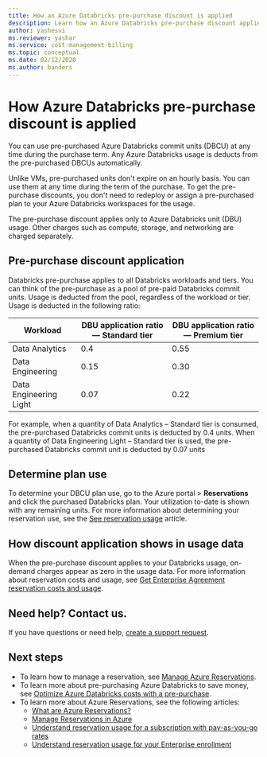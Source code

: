 ```yaml
---
title: How an Azure Databricks pre-purchase discount is applied
description: Learn how an Azure Databricks pre-purchase discount applies to your usage.
author: yashesvi
ms.reviewer: yashar
ms.service: cost-management-billing
ms.topic: conceptual
ms.date: 02/12/2020
ms.author: banders
---
```


# How Azure Databricks pre-purchase discount is applied

You can use pre-purchased Azure Databricks commit units (DBCU) at any time during the purchase term. Any Azure Databricks usage is deducts from the pre-purchased DBCUs automatically.

Unlike VMs, pre-purchased units don't expire on an hourly basis. You can use them at any time during the term of the purchase. To get the pre-purchase discounts, you don't need to redeploy or assign a pre-purchased plan to your Azure Databricks workspaces for the usage.

The pre-purchase discount applies only to Azure Databricks unit (DBU) usage. Other charges such as compute, storage, and networking are charged separately.

## Pre-purchase discount application

Databricks pre-purchase applies to all Databricks workloads and tiers. You can think of the pre-purchase as a pool of pre-paid Databricks commit units. Usage is deducted from the pool, regardless of the workload or tier. Usage is deducted in the following ratio:

| **Workload** | **DBU application ratio — Standard tier** | **DBU application ratio — Premium tier** |
| --- | --- | --- |
| Data Analytics | 0.4 | 0.55 |
| Data Engineering | 0.15 | 0.30 |
| Data Engineering Light | 0.07 | 0.22 |

For example, when a quantity of Data Analytics – Standard tier is consumed, the pre-purchased Databricks commit units is deducted by 0.4 units. When a quantity of Data Engineering Light – Standard tier is used, the pre-purchased Databricks commit unit is deducted by 0.07 units

## Determine plan use

To determine your DBCU plan use, go to the Azure portal > **Reservations** and click the purchased Databricks plan. Your utilization to-date is shown with any remaining units. For more information about determining your reservation use, see the [See reservation usage](reservation-apis.md#see-reservation-usage) article.

## How discount application shows in usage data

When the pre-purchase discount applies to your Databricks usage, on-demand charges appear as zero in the usage data. For more information about reservation costs and usage, see [Get Enterprise Agreement reservation costs and usage](understand-reserved-instance-usage-ea.md).

## Need help? Contact us.

If you have questions or need help, [create a support request](https://portal.azure.com/#blade/Microsoft_Azure_Support/HelpAndSupportBlade/newsupportrequest).

## Next steps

- To learn how to manage a reservation, see [Manage Azure Reservations](manage-reserved-vm-instance.md).
- To learn more about pre-purchasing Azure Databricks to save money, see [Optimize Azure Databricks costs with a pre-purchase](prepay-databricks-reserved-capacity.md).
- To learn more about Azure Reservations, see the following articles:
  - [What are Azure Reservations?](save-compute-costs-reservations.md)
  - [Manage Reservations in Azure](manage-reserved-vm-instance.md)
  - [Understand reservation usage for a subscription with pay-as-you-go rates](understand-reserved-instance-usage.md)
  - [Understand reservation usage for your Enterprise enrollment](understand-reserved-instance-usage-ea.md)
